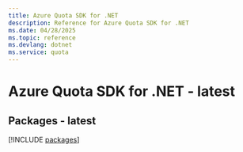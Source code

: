 ```yaml
---
title: Azure Quota SDK for .NET
description: Reference for Azure Quota SDK for .NET
ms.date: 04/28/2025
ms.topic: reference
ms.devlang: dotnet
ms.service: quota
---
```

# Azure Quota SDK for .NET - latest
## Packages - latest
[!INCLUDE [packages](quota-index.md)]